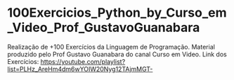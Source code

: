 # 100Exercicios_Python_by_Curso_em_Video_Prof_GustavoGuanabara
 Realização de +100 Exercícios da Linguagem de Programação. Material produzido pelo Prof Gustavo Guanabara do canal Curso em Video. Link dos Exercícios: https://youtube.com/playlist?list=PLHz_AreHm4dm6wYOIW20Nyg12TAjmMGT-
